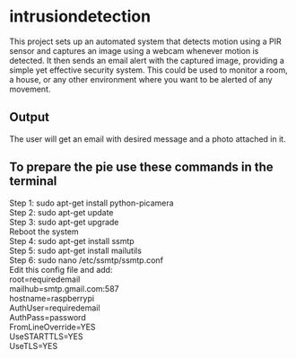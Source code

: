# intrusiondetection
This project sets up an automated system that detects motion using a PIR sensor and captures an image using a webcam whenever motion is detected. It then sends an email alert with the captured image, providing a simple yet effective security system. This could be used to monitor a room, a house, or any other environment where you want to be alerted of any movement. <br>
## Output <br>
The user will get an email with desired message and a photo attached in it. <br>
## To prepare the pie use these commands in the terminal <br>
Step 1: sudo apt-get install python-picamera <br>
Step 2: sudo apt-get update <br>
Step 3: sudo apt-get upgrade <br>
Reboot the system <br>
Step 4: sudo apt-get install ssmtp <br>
Step 5: sudo apt-get install mailutils <br>
Step 6: sudo nano /etc/ssmtp/ssmtp.conf <br>
Edit this config file and add: <br>
  root=requiredemail <br>
  mailhub=smtp.gmail.com:587 <br>
  hostname=raspberrypi <br>
  AuthUser=requiredemail <br>
  AuthPass=password <br>
  FromLineOverride=YES <br>
  UseSTARTTLS=YES <br>
  UseTLS=YES <br>

